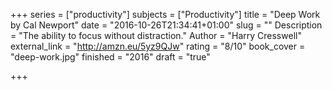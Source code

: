 +++
series = ["productivity"]
subjects = ["Productivity"]
title = "Deep Work by Cal Newport"
date = "2016-10-26T21:34:41+01:00"
slug = ""
Description = "The ability to focus without distraction."
Author = "Harry Cresswell"
external_link = "http://amzn.eu/5yz9QJw"
rating = "8/10"
book_cover = "deep-work.jpg"
finished = "2016"
draft = "true"

+++
